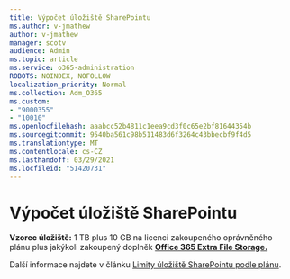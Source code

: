 ```yaml
---
title: Výpočet úložiště SharePointu
ms.author: v-jmathew
author: v-jmathew
manager: scotv
audience: Admin
ms.topic: article
ms.service: o365-administration
ROBOTS: NOINDEX, NOFOLLOW
localization_priority: Normal
ms.collection: Adm_O365
ms.custom:
- "9000355"
- "10010"
ms.openlocfilehash: aaabcc52b4811c1eea9cd3f0c65e2bf81644354b
ms.sourcegitcommit: 9540ba561c98b511483d6f3264c43bbecbf9f4d5
ms.translationtype: MT
ms.contentlocale: cs-CZ
ms.lasthandoff: 03/29/2021
ms.locfileid: "51420731"
---
```

# <a name="calculate-sharepoint-storage"></a>Výpočet úložiště SharePointu

**Vzorec úložiště:** 1 TB plus 10 GB na licenci zakoupeného oprávněného plánu plus jakýkoli zakoupený doplněk **[Office 365 Extra File Storage.](https://docs.microsoft.com/microsoft-365/commerce/add-storage-space)** [](https://docs.microsoft.com/microsoft-365/commerce/add-storage-space)

Další informace najdete v článku [Limity úložiště SharePointu podle plánu](https://docs.microsoft.com/office365/servicedescriptions/sharepoint-online-service-description/sharepoint-online-limits).
